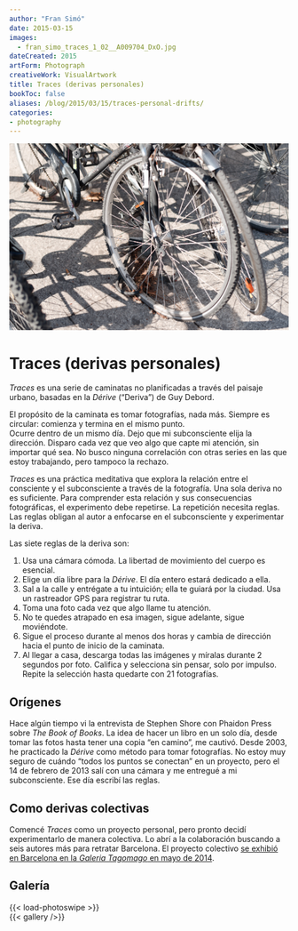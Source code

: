 ```yaml
---
author: "Fran Simó"
date: 2015-03-15
images:
  - fran_simo_traces_1_02__A009704_DxO.jpg
dateCreated: 2015
artForm: Photograph
creativeWork: VisualArtwork
title: Traces (derivas personales)
bookToc: false
aliases: /blog/2015/03/15/traces-personal-drifts/
categories:
- photography
---
```

![](fran_simo_traces_1_02__A009704_DxO.jpg)

# Traces (derivas personales)  

*Traces* es una serie de caminatas no planificadas a través del paisaje urbano, basadas en la *Dérive* (“Deriva”) de Guy Debord.  

El propósito de la caminata es tomar fotografías, nada más. Siempre es circular: comienza y termina en el mismo punto.  
Ocurre dentro de un mismo día. Dejo que mi subconsciente elija la dirección. Disparo cada vez que veo algo que capte mi atención, sin importar qué sea. No busco ninguna correlación con otras series en las que estoy trabajando, pero tampoco la rechazo.  

*Traces* es una práctica meditativa que explora la relación entre el consciente y el subconsciente a través de la fotografía. Una sola deriva no es suficiente. Para comprender esta relación y sus consecuencias fotográficas, el experimento debe repetirse. La repetición necesita reglas. Las reglas obligan al autor a enfocarse en el subconsciente y experimentar la deriva.  

Las siete reglas de la deriva son:  

1. Usa una cámara cómoda. La libertad de movimiento del cuerpo es esencial.  
2. Elige un día libre para la *Dérive*. El día entero estará dedicado a ella.  
3. Sal a la calle y entrégate a tu intuición; ella te guiará por la ciudad. Usa un rastreador GPS para registrar tu ruta.  
4. Toma una foto cada vez que algo llame tu atención.  
5. No te quedes atrapado en esa imagen, sigue adelante, sigue moviéndote.  
6. Sigue el proceso durante al menos dos horas y cambia de dirección hacia el punto de inicio de la caminata.  
7. Al llegar a casa, descarga todas las imágenes y míralas durante 2 segundos por foto. Califica y selecciona sin pensar, solo por impulso. Repite la selección hasta quedarte con 21 fotografías.  

## Orígenes  

Hace algún tiempo vi la entrevista de Stephen Shore con Phaidon Press sobre *The Book of Books*. La idea de hacer un libro en un solo día, desde tomar las fotos hasta tener una copia “en camino”, me cautivó. Desde 2003, he practicado la *Dérive* como método para tomar fotografías. No estoy muy seguro de cuándo “todos los puntos se conectan” en un proyecto, pero el 14 de febrero de 2013 salí con una cámara y me entregué a mi subconsciente. Ese día escribí las reglas.  

## Como derivas colectivas  

Comencé *Traces* como un proyecto personal, pero pronto decidí experimentarlo de manera colectiva. Lo abrí a la colaboración buscando a seis autores más para retratar Barcelona. El proyecto colectivo [se exhibió en Barcelona en la *Galeria Tagomago* en mayo de 2014](http://fransimo.info/blog/2014/05/02/traces-2013-12-07-barcelona/ "Traces Tagomago").  

## Galería  
{{< load-photoswipe >}}  
{{< gallery />}}  
